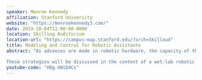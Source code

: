 ```yaml
---
speaker: Monroe Kennedy
affiliation: Stanford University
website: "https://monroekennedy3.com/"
date: 2019-10-04T11:00:00-0000
location: Skilling Auditorium
location-url: "https://campus-map.stanford.edu/?srch=Skillaud"
title: Modeling and Control for Robotic Assistants
abstract: "As advances are made in robotic hardware, the capacity of the complexity of tasks they are capable of performing also increases. One goal of modern robotics is to introduce robotic platforms that require very little augmentation of their environments to be effective and robust. Therefore the challenge for the Roboticist is to develop algorithms and control strategies that leverage the knowledge of the task while retaining the ability to be adaptive, adjusting to perturbations in the environment and task assumptions.

These strategies will be discussed in the context of a wet-lab robotic assistant. Motivated by collaborations with a local pharmaceutical company, we will explore two relevant tasks. First, we will discuss a robot-assisted rapid experiment preparation system for research and development scientists. Second, we will discuss ongoing work for intelligent human-robot cooperative transport with limited communication. These tasks are the beginning of a suite of abilities for an assisting robotic platform that can be transferred to similar applications useful to a diverse set of end-users."
youtube-code: "HOg-XWiD4Cs"
---
```

